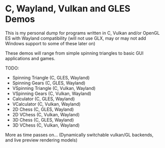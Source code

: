 # C, Wayland, Vulkan and GLES Demos
This is my personal dump for programs written in C, Vulkan and/or OpenGL ES with Wayland compatibility (will not use GLX, may or may not add Windows support to some of these later on)

These demos will range from simple spinning triangles to basic GUI applications and games.

TODO:
* Spinning Triangle (C, GLES, Wayland)
* Spinning Gears (C, GLES, Wayland)
* VSpinning Triangle (C, Vulkan, Wayland)
* VSpinning Gears (C, Vulkan, Wayland)
* Calculator (C, GLES, Wayland)
* VCalculator (C, Vulkan, Wayland)
* 2D Chess (C, GLES, Wayland)
* 2D VChess (C, Vulkan, Wayland)
* 3D Chess (C, GLES, Wayland)
* 3D VChess (C, Vulkan, Wayland)

More as time passes on... (Dynamically switchable vulkan/GL backends, and live preview rendering models)
